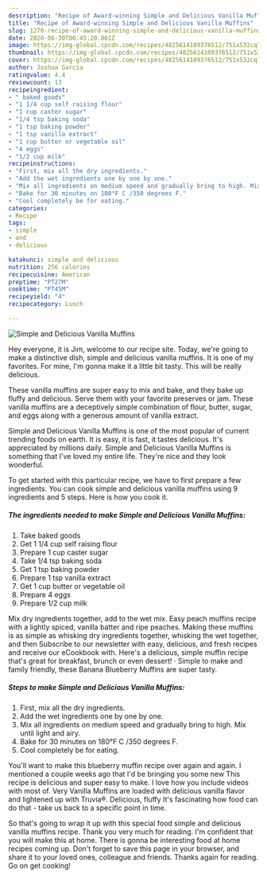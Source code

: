 ```yaml
---
description: "Recipe of Award-winning Simple and Delicious Vanilla Muffins"
title: "Recipe of Award-winning Simple and Delicious Vanilla Muffins"
slug: 1270-recipe-of-award-winning-simple-and-delicious-vanilla-muffins
date: 2020-06-30T06:45:20.801Z
image: https://img-global.cpcdn.com/recipes/4825614109376512/751x532cq70/simple-and-delicious-vanilla-muffins-recipe-main-photo.jpg
thumbnail: https://img-global.cpcdn.com/recipes/4825614109376512/751x532cq70/simple-and-delicious-vanilla-muffins-recipe-main-photo.jpg
cover: https://img-global.cpcdn.com/recipes/4825614109376512/751x532cq70/simple-and-delicious-vanilla-muffins-recipe-main-photo.jpg
author: Joshua Garcia
ratingvalue: 4.4
reviewcount: 13
recipeingredient:
- " baked goods"
- "1 1/4 cup self raising flour"
- "1 cup caster sugar"
- "1/4 tsp baking soda"
- "1 tsp baking powder"
- "1 tsp vanilla extract"
- "1 cup butter or vegetable oil"
- "4 eggs"
- "1/2 cup milk"
recipeinstructions:
- "First, mix all the dry ingredients."
- "Add the wet ingredients one by one by one."
- "Mix all ingredients on medium speed and gradually bring to high. Mix until light and airy."
- "Bake for 30 minutes on 180°F C /350 degrees F."
- "Cool completely be for eating."
categories:
- Recipe
tags:
- simple
- and
- delicious

katakunci: simple and delicious 
nutrition: 256 calories
recipecuisine: American
preptime: "PT27M"
cooktime: "PT45M"
recipeyield: "4"
recipecategory: Lunch

---
```



![Simple and Delicious Vanilla Muffins](https://img-global.cpcdn.com/recipes/4825614109376512/751x532cq70/simple-and-delicious-vanilla-muffins-recipe-main-photo.jpg)

Hey everyone, it is Jim, welcome to our recipe site. Today, we're going to make a distinctive dish, simple and delicious vanilla muffins. It is one of my favorites. For mine, I'm gonna make it a little bit tasty. This will be really delicious.

These vanilla muffins are super easy to mix and bake, and they bake up fluffy and delicious. Serve them with your favorite preserves or jam. These vanilla muffins are a deceptively simple combination of flour, butter, sugar, and eggs along with a generous amount of vanilla extract.

Simple and Delicious Vanilla Muffins is one of the most popular of current trending foods on earth. It is easy, it is fast, it tastes delicious. It's appreciated by millions daily. Simple and Delicious Vanilla Muffins is something that I've loved my entire life. They're nice and they look wonderful.


To get started with this particular recipe, we have to first prepare a few ingredients. You can cook simple and delicious vanilla muffins using 9 ingredients and 5 steps. Here is how you cook it.

<!--inarticleads1-->

##### The ingredients needed to make Simple and Delicious Vanilla Muffins:

1. Take  baked goods
1. Get 1 1/4 cup self raising flour
1. Prepare 1 cup caster sugar
1. Take 1/4 tsp baking soda
1. Get 1 tsp baking powder
1. Prepare 1 tsp vanilla extract
1. Get 1 cup butter or vegetable oil
1. Prepare 4 eggs
1. Prepare 1/2 cup milk


Mix dry ingredients together, add to the wet mix. Easy peach muffins recipe with a lightly spiced, vanilla batter and ripe peaches. Making these muffins is as simple as whisking dry ingredients together, whisking the wet together, and then Subscribe to our newsletter with easy, delicious, and fresh recipes and receive our eCookbook with. Here&#39;s a delicious, simple muffin recipe that&#39;s great for breakfast, brunch or even dessert! · Simple to make and family friendly, these Banana Blueberry Muffins are super tasty. 

<!--inarticleads2-->

##### Steps to make Simple and Delicious Vanilla Muffins:

1. First, mix all the dry ingredients.
1. Add the wet ingredients one by one by one.
1. Mix all ingredients on medium speed and gradually bring to high. Mix until light and airy.
1. Bake for 30 minutes on 180°F C /350 degrees F.
1. Cool completely be for eating.


You&#39;ll want to make this blueberry muffin recipe over again and again. I mentioned a couple weeks ago that I&#39;d be bringing you some new This recipe is delicious and super easy to make. I love how you include videos with most of. Very Vanilla Muffins are loaded with delicious vanilla flavor and lightened up with Truvia®. Delicious, fluffy It&#39;s fascinating how food can do that - take us back to a specific point in time. 

So that's going to wrap it up with this special food simple and delicious vanilla muffins recipe. Thank you very much for reading. I'm confident that you will make this at home. There is gonna be interesting food at home recipes coming up. Don't forget to save this page in your browser, and share it to your loved ones, colleague and friends. Thanks again for reading. Go on get cooking!
